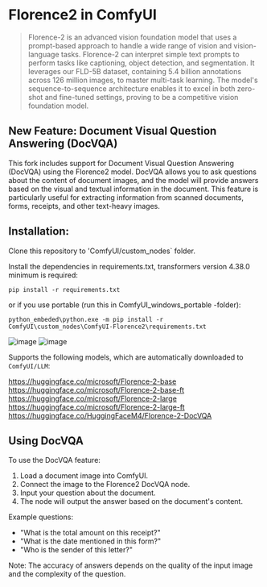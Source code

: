 # Florence2 in ComfyUI

> Florence-2 is an advanced vision foundation model that uses a prompt-based approach to handle a wide range of vision and vision-language tasks. 
Florence-2 can interpret simple text prompts to perform tasks like captioning, object detection, and segmentation. 
It leverages our FLD-5B dataset, containing 5.4 billion annotations across 126 million images, to master multi-task learning. 
The model's sequence-to-sequence architecture enables it to excel in both zero-shot and fine-tuned settings, proving to be a competitive vision foundation model.

## New Feature: Document Visual Question Answering (DocVQA)

This fork includes support for Document Visual Question Answering (DocVQA) using the Florence2 model. DocVQA allows you to ask questions about the content of document images, and the model will provide answers based on the visual and textual information in the document. This feature is particularly useful for extracting information from scanned documents, forms, receipts, and other text-heavy images.

## Installation:

Clone this repository to 'ComfyUI/custom_nodes` folder.

Install the dependencies in requirements.txt, transformers version 4.38.0 minimum is required:

`pip install -r requirements.txt`

or if you use portable (run this in ComfyUI_windows_portable -folder):

`python_embeded\python.exe -m pip install -r ComfyUI\custom_nodes\ComfyUI-Florence2\requirements.txt`

![image](https://github.com/kijai/ComfyUI-Florence2/assets/40791699/4d537ac7-5490-470f-92f5-3007da7b9cc7)
![image](https://github.com/kijai/ComfyUI-Florence2/assets/40791699/512357b7-39ee-43ee-bb63-7347b0a8d07d)

Supports the following models, which are automatically downloaded to `ComfyUI/LLM`:

https://huggingface.co/microsoft/Florence-2-base
https://huggingface.co/microsoft/Florence-2-base-ft
https://huggingface.co/microsoft/Florence-2-large
https://huggingface.co/microsoft/Florence-2-large-ft
https://huggingface.co/HuggingFaceM4/Florence-2-DocVQA

## Using DocVQA

To use the DocVQA feature:
1. Load a document image into ComfyUI.
2. Connect the image to the Florence2 DocVQA node.
3. Input your question about the document.
4. The node will output the answer based on the document's content.

Example questions:
- "What is the total amount on this receipt?"
- "What is the date mentioned in this form?"
- "Who is the sender of this letter?"

Note: The accuracy of answers depends on the quality of the input image and the complexity of the question.
